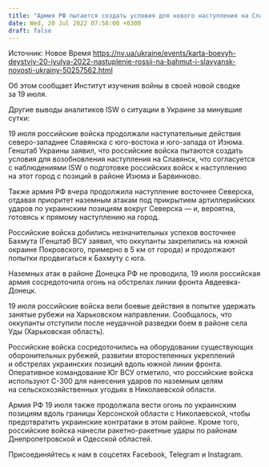 ```yaml
---
title: "Армия РФ пытается создать условия для нового наступления на Славянск — карта боевых действий"
date: Wed, 20 Jul 2022 07:58:00 +0300
draft: false
---
```

Источник: Новое Время https://nv.ua/ukraine/events/karta-boevyh-deystviy-20-iyulya-2022-nastuplenie-rossii-na-bahmut-i-slavyansk-novosti-ukrainy-50257562.html


Об этом сообщает Институт изучения войны в своей новой сводке за 19 июля.

Другие выводы аналитиков ISW о ситуации в Украине за минувшие сутки:

19 июля российские войска продолжали наступательные действия северо-западнее Славянска с юго-востока и юго-запада от Изюма. Генштаб Украины заявил, что российские войска пытаются создать условия для возобновления наступления на Славянск, что согласуется с наблюдениями ISW о подготовке российских войск к наступлению на этот город с позиций в районе Изюма и Барвинково.

Также армия РФ вчера продолжила наступление восточнее Северска, отдавая приоритет наземным атакам под прикрытием артиллерийских ударов по украинским позициям вокруг Северска — и, вероятна, готовясь к прямому наступлению на город.

Российские войска добились незначительных успехов восточнее Бахмута (Генштаб ВСУ заявил, что оккупанты закрепились на южной окраине Покровского, примерно в 5 км от города) и продолжают попытки продвигаться к Бахмуту с юга.

Наземных атак в районе Донецка РФ не проводила, 19 июля российская армия сосредоточила огонь на обстрелах линии фронта Авдеевка-Донецк.

19 июля российские войска вели боевые действия в попытке удержать занятые рубежи на Харьковском направлении. Сообщалось, что оккупанты отступили после неудачной разведки боем в районе села Уды (Харьковская область).

Российские войска сосредоточились на оборудовании существующих оборонительных рубежей, развитии второстепенных укреплений и обстрелах украинских позиций вдоль южной линии фронта. Оперативное командование Юг ВСУ отметило, что российские войска используют С-300 для нанесения ударов по наземным целям на сельскохозяйственных угодьях в Николаевской области.

Армия РФ 19 июля также продолжала вести огонь по украинским позициям вдоль границы Херсонской области с Николаевской, чтобы предотвратить украинские контратаки в этом районе. Кроме того, российские войска нанесли ракетно-ракетные удары по районам Днепропетровской и Одесской областей.

Присоединяйтесь к нам в соцсетях Facebook, Telegram и Instagram.

